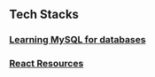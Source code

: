 ## Tech Stacks

### [Learning MySQL for databases](./Tech_Stacks/Learning_MySQL.md)
### [React Resources](./Tech_Stacks/React.md)